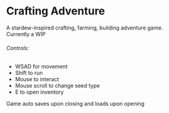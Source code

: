 <h1>Crafting Adventure</h1>
<p>A stardew-inspired crafting, farming, building adventure game.<br>Currently a WIP</p>
<h6>Controls:</h6>
<ul>
  <li>WSAD for movement</li>
  <li>Shift to run</li>
  <li>Mouse to interact</li>
  <li>Mouse scroll to change seed type</li>
  <li>E to open inventory</li>
</ul>
<p>Game auto saves upon closing and loads upon opening</p>
